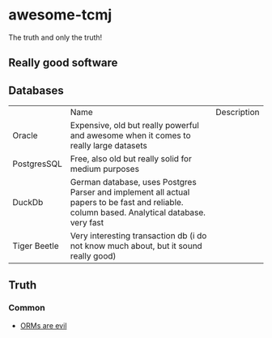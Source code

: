 # awesome-tcmj
The truth and only the truth!


## Really good software

## Databases
<table>
  <th>    <td>Name</td><td>Description</td>  </th>
  <tr><td>Oracle</td><td>Expensive, old but really powerful and awesome when it comes to really large datasets</td></tr>
  <tr><td>PostgresSQL</td><td>Free, also old but really solid for medium purposes</td></tr>
  <tr><td>DuckDb</td><td>German database, uses Postgres Parser and implement all actual papers to be fast and reliable. column based. Analytical database. very fast</td></tr>
  <tr><td>Tiger Beetle</td><td>Very interesting transaction db (i do not know much about, but it sound really good)</td></tr>
</table>




 ## Truth
### Common

- [ORMs are evil](data/orms_are_evil.md) 
